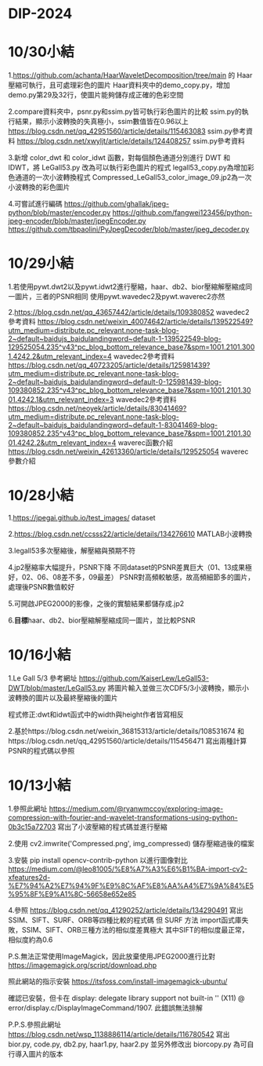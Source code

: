 # DIP-2024
# 10/30小結

1.https://github.com/achanta/HaarWaveletDecomposition/tree/main 的 Haar壓縮可執行，且可處理彩色的圖片
Haar資料夾中的demo_copy.py，增加demo.py第29及32行，使圖片能夠儲存成正確的色彩空間

2.compare資料夾中，psnr.py和ssim.py皆可執行彩色圖片的比較
ssim.py的執行結果，顯示小波轉換的失真極小，ssim數值皆在0.96以上
https://blog.csdn.net/qq_42951560/article/details/115463083 ssim.py參考資料
https://blog.csdn.net/xwyljt/article/details/124408257  ssim.py參考資料

3.新增 color_dwt 和 color_idwt 函數，對每個顏色通道分別進行 DWT 和 IDWT，將 LeGall53.py 改為可以執行彩色圖片的程式
legall53_copy.py為增加彩色通道的一次小波轉換程式
Compressed_LeGall53_color_image_09.jp2為一次小波轉換的彩色圖片

4.可嘗試進行編碼
https://github.com/ghallak/jpeg-python/blob/master/encoder.py
https://github.com/fangwei123456/python-jpeg-encoder/blob/master/jpegEncoder.py
https://github.com/tbpaolini/PyJpegDecoder/blob/master/jpeg_decoder.py

# 10/29小結

1.若使用pywt.dwt2以及pywt.idwt2進行壓縮，haar、db2、bior壓縮解壓縮成同一圖片，三者的PSNR相同
使用pywt.wavedec2及pywt.waverec2亦然

2.https://blog.csdn.net/qq_43657442/article/details/109380852 wavedec2參考資料
https://blog.csdn.net/weixin_40074642/article/details/139522549?utm_medium=distribute.pc_relevant.none-task-blog-2~default~baidujs_baidulandingword~default-1-139522549-blog-129525054.235^v43^pc_blog_bottom_relevance_base7&spm=1001.2101.3001.4242.2&utm_relevant_index=4 wavedec2參考資料
https://blog.csdn.net/qq_40723205/article/details/125981439?utm_medium=distribute.pc_relevant.none-task-blog-2~default~baidujs_baidulandingword~default-0-125981439-blog-109380852.235^v43^pc_blog_bottom_relevance_base7&spm=1001.2101.3001.4242.1&utm_relevant_index=3 wavedec2參考資料
https://blog.csdn.net/neoyek/article/details/83041469?utm_medium=distribute.pc_relevant.none-task-blog-2~default~baidujs_baidulandingword~default-1-83041469-blog-109380852.235^v43^pc_blog_bottom_relevance_base7&spm=1001.2101.3001.4242.2&utm_relevant_index=4 waverec函數介紹
https://blog.csdn.net/weixin_42613360/article/details/129525054 waverec參數介紹

# 10/28小結

1.https://jpegai.github.io/test_images/
dataset

2.https://blog.csdn.net/ccsss22/article/details/134276610
MATLAB小波轉換

3.legall53多次壓縮後，解壓縮與預期不符

4.jp2壓縮率大幅提升，PSNR下降
不同dataset的PSNR差異巨大（01、13成果極好，02、06、08差不多，09最差）
PSNR對高頻較敏感，故高頻細節多的圖片，處理後PSNR數值較好

5.可開啟JPEG2000的影像，之後的實驗結果都儲存成.jp2

6.**目標**haar、db2、bior壓縮解壓縮成同一圖片，並比較PSNR

# 10/16小結

1.Le Gall 5/3 參考網址
https://github.com/KaiserLew/LeGall53-DWT/blob/master/LeGall53.py
將圖片輸入並做三次CDF5/3小波轉換，顯示小波轉換的圖片以及最終壓縮後的圖片

程式修正:dwt和idwt函式中的width與height作者皆寫相反


2.基於https://blog.csdn.net/weixin_36815313/article/details/108531674
和https://blog.csdn.net/qq_42951560/article/details/115456471
寫出兩種計算PSNR的程式碼以參照

# 10/13小結

1.參照此網址
https://medium.com/@ryanwmccoy/exploring-image-compression-with-fourier-and-wavelet-transformations-using-python-0b3c15a72703
寫出了小波壓縮的程式碼並進行壓縮

2.使用 cv2.imwrite('Compressed.png', img_compressed) 儲存壓縮過後的檔案

3.安裝 pip install opencv-contrib-python 以進行圖像對比
https://medium.com/@leo81005/%E8%A7%A3%E6%B1%BA-import-cv2-xfeatures2d-%E7%94%A2%E7%94%9F%E9%8C%AF%E8%AA%A4%E7%9A%84%E5%95%8F%E9%A1%8C-56658e652e85

4.參照
https://blog.csdn.net/qq_41290252/article/details/134290491
寫出SSIM、SIFT、SURF、ORB等四種比較的程式碼
但 SURF 方法 import函式庫失敗，SSIM、SIFT、ORB三種方法的相似度差異極大
其中SIFT的相似度最正常，相似度約為0.6

P.S.無法正常使用ImageMagick，因此放棄使用JPEG2000進行比對
https://imagemagick.org/script/download.php

照此網站的指示安裝
https://itsfoss.com/install-imagemagick-ubuntu/

確認已安裝，但卡在
display: delegate library support not built-in '' (X11) @ error/display.c/DisplayImageCommand/1907.
此錯誤無法排解

P.P.S.參照此網址
https://blog.csdn.net/wsp_1138886114/article/details/116780542
寫出 bior.py, code.py, db2.py, haar1.py, haar2.py
並另外修改出 biorcopy.py 為可自行導入圖片的版本
